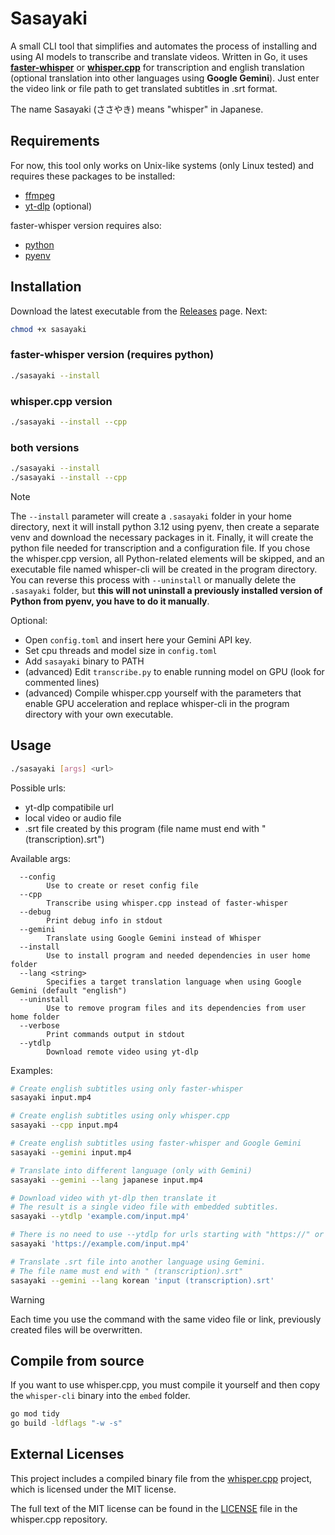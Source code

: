 # Sasayaki

A small CLI tool that simplifies and automates the process of installing and using AI models to transcribe and translate videos. Written in Go, it uses [**faster-whisper**](https://github.com/SYSTRAN/faster-whisper) or [**whisper.cpp**](https://github.com/ggerganov/whisper.cpp) for transcription and english translation (optional translation into other languages ​​using **Google Gemini**). Just enter the video link or file path to get translated subtitles in .srt format.

The name Sasayaki (ささやき) means "whisper" in Japanese.

## Requirements

For now, this tool only works on Unix-like systems (only Linux tested) and requires these packages to be installed:

-   [ffmpeg](https://www.ffmpeg.org/)
-   [yt-dlp](https://github.com/yt-dlp/yt-dlp) (optional)

faster-whisper version requires also:

-   [python](https://www.python.org/)
-   [pyenv](https://github.com/pyenv/pyenv)

## Installation

Download the latest executable from the [Releases](https://github.com/patryk-ku/sasayaki/releases) page. Next:

```sh
chmod +x sasayaki
```

### faster-whisper version (requires python)

```sh
./sasayaki --install
```

### whisper.cpp version

```sh
./sasayaki --install --cpp
```

### both versions

```sh
./sasayaki --install
./sasayaki --install --cpp
```

> [!NOTE]
> The `--install` parameter will create a `.sasayaki` folder in your home directory, next it will install python 3.12 using pyenv, then create a separate venv and download the necessary packages in it. Finally, it will create the python file needed for transcription and a configuration file. If you chose the whisper.cpp version, all Python-related elements will be skipped, and an executable file named whisper-cli will be created in the program directory. You can reverse this process with `--uninstall` or manually delete the `.sasayaki` folder, but **this will not uninstall a previously installed version of Python from pyenv, you have to do it manually**.

Optional:

-   Open `config.toml` and insert here your Gemini API key.
-   Set cpu threads and model size in `config.toml`
-   Add `sasayaki` binary to PATH
-   (advanced) Edit `transcribe.py` to enable running model on GPU (look for commented lines)
-   (advanced) Compile whisper.cpp yourself with the parameters that enable GPU acceleration and replace whisper-cli in the program directory with your own executable.

## Usage

```sh
./sasayaki [args] <url>
```

Possible urls:

-   yt-dlp compatibile url
-   local video or audio file
-   .srt file created by this program (file name must end with " (transcription).srt")

Available args:

```
  --config
        Use to create or reset config file
  --cpp
        Transcribe using whisper.cpp instead of faster-whisper
  --debug
        Print debug info in stdout
  --gemini
        Translate using Google Gemini instead of Whisper
  --install
        Use to install program and needed dependencies in user home folder
  --lang <string>
        Specifies a target translation language when using Google Gemini (default "english")
  --uninstall
        Use to remove program files and its dependencies from user home folder
  --verbose
        Print commands output in stdout
  --ytdlp
        Download remote video using yt-dlp
```

Examples:

```sh
# Create english subtitles using only faster-whisper
sasayaki input.mp4

# Create english subtitles using only whisper.cpp
sasayaki --cpp input.mp4

# Create english subtitles using faster-whisper and Google Gemini
sasayaki --gemini input.mp4

# Translate into different language (only with Gemini)
sasayaki --gemini --lang japanese input.mp4

# Download video with yt-dlp then translate it
# The result is a single video file with embedded subtitles.
sasayaki --ytdlp 'example.com/input.mp4'

# There is no need to use --ytdlp for urls starting with "https://" or "http://".
sasayaki 'https://example.com/input.mp4'

# Translate .srt file into another language using Gemini.
# The file name must end with " (transcription).srt"
sasayaki --gemini --lang korean 'input (transcription).srt'
```

> [!WARNING]
> Each time you use the command with the same video file or link, previously created files will be overwritten.

## Compile from source

If you want to use whisper.cpp, you must compile it yourself and then copy the `whisper-cli` binary into the `embed` folder.

```sh
go mod tidy
go build -ldflags "-w -s"
```

## External Licenses

This project includes a compiled binary file from the [whisper.cpp](https://github.com/ggerganov/whisper.cpp) project, which is licensed under the MIT license.

The full text of the MIT license can be found in the [LICENSE](https://github.com/ggerganov/whisper.cpp/blob/master/LICENSE) file in the whisper.cpp repository.

